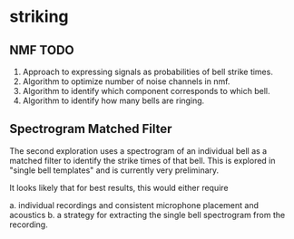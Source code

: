 # striking

## NMF TODO
1. Approach to expressing signals as probabilities of bell strike times.
1. Algorithm to optimize number of noise channels in nmf.
1. Algorithm to identify which component corresponds to which bell.
1. Algorithm to identify how many bells are ringing.

## Spectrogram Matched Filter
The second exploration uses a spectrogram of an individual bell as
a matched filter to identify the strike times of that bell.  This
is explored in "single bell templates" and is currently very preliminary.

It looks likely that for best results, this would either require

a. individual recordings and consistent microphone placement and acoustics
b. a strategy for extracting the single bell spectrogram from the
recording.

